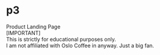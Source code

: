 # p3
Product Landing Page <br>
[IMPORTANT] <br>
This is strictly for educational purposes only. <br>
I am not affiliated with Oslo Coffee in anyway. Just a big fan. 
